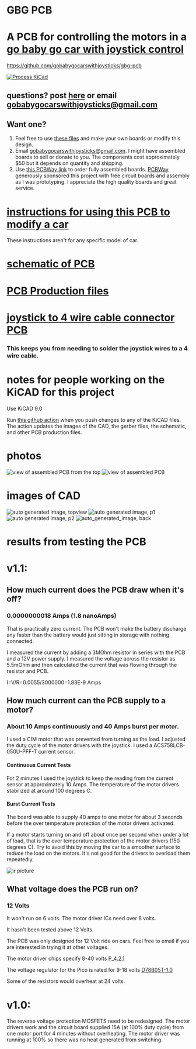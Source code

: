# GBG PCB

# A PCB for controlling the motors in a [go baby go car with joystick control](https://gobabygocarswithjoysticks.github.io/index/)

https://github.com/gobabygocarswithjoysticks/gbg-pcb

[![Process KiCad](https://github.com/gobabygocarswithjoysticks/gbg-pcb/actions/workflows/process-kicad.yml/badge.svg)](https://github.com/gobabygocarswithjoysticks/gbg-pcb/actions/workflows/process-kicad.yml)

## questions? post [here](https://github.com/gobabygocarswithjoysticks/gbg-pcb/discussions/categories/questions-and-troubleshooting) or email gobabygocarswithjoysticks@gmail.com 

## Want one?
1. Feel free to use [these files](/PCB_production) and make your own boards or modify this design.
2. Email gobabygocarswithjoysticks@gmail.com. I might have assembled boards to sell or donate to you. The components cost approximately $50 but it depends on quantity and shipping.
3. Use [this PCBWay link](https://www.pcbway.com/project/shareproject/Go_Baby_Go_Printed_Circuit_Board_v1_2_ebb91d3a.html) to order fully assembled boards. [PCBWay](https://www.pcbway.com/) generously sponsored this project with free circuit boards and assembly as I was prototyping. I appreciate the high quality boards and great service.

# [instructions for using this PCB to modify a car](https://gobabygocarswithjoysticks.github.io/gbg-pcb/instructions/instructions)
These instructions aren't for any specific model of car.

# [schematic of PCB](/schematic.pdf)

# [PCB Production files](/PCB_production)

# [joystick to 4 wire cable connector PCB](https://github.com/gobabygocarswithjoysticks/gbg-pcb/tree/main/joystickpcb)
### This keeps you from needing to solder the joystick wires to a 4 wire cable.

# notes for people working on the KiCAD for this project
Use KiCAD 9.0

Run [this github action](https://github.com/gobabygocarswithjoysticks/gbg-pcb/actions/workflows/process-kicad.yml) when you push changes to any of the KiCAD files. The action updates the images of the CAD, the gerber files, the schematic, and other PCB production files. 

# photos
![view of assembled PCB from the top](/photos/image0.jpg)
![view of assembled PCB](/photos/image1.jpg)

# images of CAD

![auto generated image, topview](/renders/top.jpg)
![auto generated image, p1](/renders/perspective1.jpg)
![auto generated image, p2](/renders/perspective2.jpg)
![auto_generated_image, back](/renders/back.jpg)

# results from testing the PCB
# v1.1:

## How much current does the PCB draw when it's off?
### 0.0000000018 Amps (1.8 nanoAmps)

That is practically zero current. The PCB won't make the battery discharge any faster than the battery would just sitting in storage with nothing connected.

I measured the current by adding a 3MOhm resistor in series with the PCB and a 12V power supply. I measured the voltage across the resistor as 5.5mOhm and then calculated the current that was flowing through the resistor and PCB.

I=V/R=0.0055/3000000=1.83E-9 Amps 

## How much current can the PCB supply to a motor?
### About 10 Amps continuously and 40 Amps burst per motor.
I used a CIM motor that was prevented from turning as the load. I adjusted the duty cycle of the motor drivers with the joystick. I used a ACS758LCB-050U-PFF-T current sensor.

#### Continuous Current Tests
For 2 minutes I used the joystick to keep the reading from the current sensor at approximately 10 Amps. The temperature of the motor drivers stabilized at around 100 degrees C.

#### Burst Current Tests
The board was able to supply 40 amps to one motor for about 3 seconds before the over temperature protection of the motor drivers activated.

If a motor starts turning on and off about once per second when under a lot of load, that is the over temperature protection of the motor drivers (150 degrees C). Try to avoid this by moving the car to a smoother surface to reduce the load on the motors. It's not good for the drivers to overload them repeatedly.


![ir picture](/photos/ir1.jpg)

## What voltage does the PCB run on?
### 12 Volts
It won't run on 6 volts. The motor driver ICs need over 8 volts.

It hasn't been tested above 12 Volts.

The PCB was only designed for 12 Volt ride on cars. Feel free to email if you are interested in trying it at other voltages. 

The motor driver chips specify 8-40 volts [P_4.2.1](https://mm.digikey.com/Volume0/opasdata/d220001/medias/docus/781/IFX007T_Rev1.0_2018-02-21.pdf#G5.557706)

The voltage regulator for the Pico is rated for 9-18 volts [D78B05T-1.0](https://diwellshop.cafe24.com/web/DATASHEET/01_subtitle/4_POWER/2_DC-DC/D78B05T-1.0/D78B-1.0.pdf)

Some of the resistors would overheat at 24 volts.

# v1.0: 
The reverse voltage protection MOSFETS need to be redesigned. The motor drivers work and the circuit board supplied 15A (at 100% duty cycle) from one motor port for 4 minutes without overheating. The motor driver was running at 100% so there was no heat generated from switching.